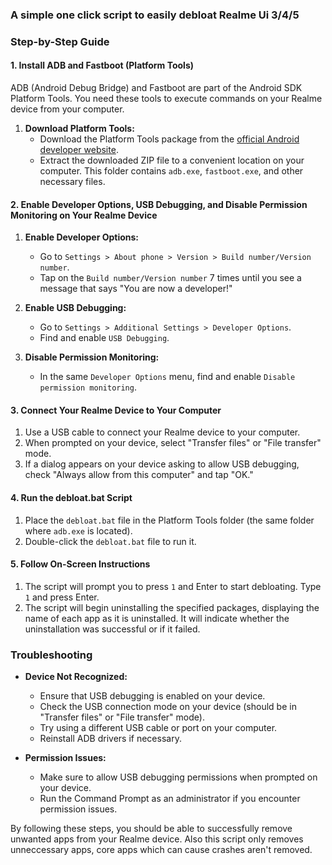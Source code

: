 ### A simple one click script to easily debloat Realme Ui 3/4/5
### Step-by-Step Guide

#### 1. **Install ADB and Fastboot (Platform Tools)**

ADB (Android Debug Bridge) and Fastboot are part of the Android SDK Platform Tools. You need these tools to execute commands on your Realme device from your computer.

1. **Download Platform Tools:**
   - Download the Platform Tools package from the [official Android developer website](https://developer.android.com/studio/releases/platform-tools).
   - Extract the downloaded ZIP file to a convenient location on your computer. This folder contains `adb.exe`, `fastboot.exe`, and other necessary files.

#### 2. **Enable Developer Options, USB Debugging, and Disable Permission Monitoring on Your Realme Device**

1. **Enable Developer Options:**
   - Go to `Settings > About phone > Version > Build number/Version number`.
   - Tap on the `Build number/Version number` 7 times until you see a message that says "You are now a developer!"

2. **Enable USB Debugging:**
   - Go to `Settings > Additional Settings > Developer Options`.
   - Find and enable `USB Debugging`.

3. **Disable Permission Monitoring:**
   - In the same `Developer Options` menu, find and enable `Disable permission monitoring`.

#### 3. **Connect Your Realme Device to Your Computer**

1. Use a USB cable to connect your Realme device to your computer.
2. When prompted on your device, select "Transfer files" or "File transfer" mode.
3. If a dialog appears on your device asking to allow USB debugging, check "Always allow from this computer" and tap "OK."

#### 4. **Run the debloat.bat Script**

1. Place the `debloat.bat` file in the Platform Tools folder (the same folder where `adb.exe` is located).
2. Double-click the `debloat.bat` file to run it.

#### 5. **Follow On-Screen Instructions**

1. The script will prompt you to press `1` and Enter to start debloating. Type `1` and press Enter.
2. The script will begin uninstalling the specified packages, displaying the name of each app as it is uninstalled. It will indicate whether the uninstallation was successful or if it failed.

### Troubleshooting

- **Device Not Recognized:**
  - Ensure that USB debugging is enabled on your device.
  - Check the USB connection mode on your device (should be in "Transfer files" or "File transfer" mode).
  - Try using a different USB cable or port on your computer.
  - Reinstall ADB drivers if necessary.

- **Permission Issues:**
  - Make sure to allow USB debugging permissions when prompted on your device.
  - Run the Command Prompt as an administrator if you encounter permission issues.

By following these steps, you should be able to successfully remove unwanted apps from your Realme device.
Also this script only removes unneccessary apps, core apps which can cause crashes aren't removed.
